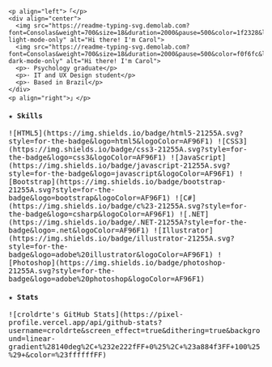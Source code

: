   <samp>

    <p align="left">「</p>
    <div align="center">
      <img src="https://readme-typing-svg.demolab.com?font=Consolas&weight=700&size=18&duration=2000&pause=500&color=1f2328&lines=Hi+there!;I'm+Carol#gh-light-mode-only" alt="Hi there! I'm Carol">
      <img src="https://readme-typing-svg.demolab.com?font=Consolas&weight=700&size=18&duration=2000&pause=500&color=f0f6fc&lines=Hi+there!;I'm+Carol#gh-dark-mode-only" alt="Hi there! I'm Carol">
      <p>· Psychology graduate</p>
      <p>· IT and UX Design student</p>
      <p>· Based in Brazil</p>
    </div>
    <p align="right">」</p>

  <h4>★ Skills</h4>
  ![HTML5](https://img.shields.io/badge/html5-21255A.svg?style=for-the-badge&logo=html5&logoColor=AF96F1) ![CSS3](https://img.shields.io/badge/css3-21255A.svg?style=for-the-badge&logo=css3&logoColor=AF96F1) ![JavaScript](https://img.shields.io/badge/javascript-21255A.svg?style=for-the-badge&logo=javascript&logoColor=AF96F1) ![Bootstrap](https://img.shields.io/badge/bootstrap-21255A.svg?style=for-the-badge&logo=bootstrap&logoColor=AF96F1) ![C#](https://img.shields.io/badge/c%23-21255A.svg?style=for-the-badge&logo=csharp&logoColor=AF96F1) ![.NET](https://img.shields.io/badge/.NET-21255A?style=for-the-badge&logo=.net&logoColor=AF96F1) ![Illustrator](https://img.shields.io/badge/illustrator-21255A.svg?style=for-the-badge&logo=adobe%20illustrator&logoColor=AF96F1) ![Photoshop](https://img.shields.io/badge/photoshop-21255A.svg?style=for-the-badge&logo=adobe%20photoshop&logoColor=AF96F1)

  <h4>★ Stats</h4>
  ![croldrte's GitHub Stats](https://pixel-profile.vercel.app/api/github-stats?username=croldrte&screen_effect=true&dithering=true&background=linear-gradient%28140deg%2C+%232e222fFF+0%25%2C+%23a884f3FF+100%25%29+&color=%23ffffffFF)

  </samp>
